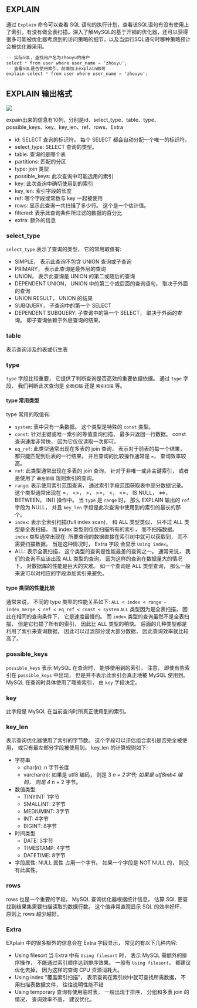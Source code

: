 ## EXPLAIN

通过 `Explain` 命令可以查看 SQL 语句的执行计划，查看该SQL语句有没有使用上了索引，有没有做全表扫描。深入了解MySQL的基于开销的优化器，还可以获得很多可能被优化器考虑到的访问策略的细节，以及当运行SQL语句时哪种策略预计会被优化器采用。

```java
-- 实际SQL，查找用户名为zhouyu的用户
select * from user where user_name = 'zhouyu';
-- 查看SQL是否使用索引，前面加上explain即可
explain select * from user where user_name = 'zhouyu';
```

## EXPLAIN 输出格式

![](https://gitee。com/LoopSup/image/raw/master/img/mysql-explain-01.png)

expain出来的信息有10列，分别是id、select_type、table、type、possible_keys、key、key_len、ref、rows、Extra

- id: SELECT 查询的标识符。 每个 SELECT 都会自动分配一个唯一的标识符。
- select_type: SELECT 查询的类型。
- table: 查询的是哪个表
- partitions: 匹配的分区
- type: join 类型
- possible_keys: 此次查询中可能选用的索引
- key: 此次查询中确切使用到的索引
- key_len: 索引字段的长度
- ref: 哪个字段或常数与 key 一起被使用
- rows: 显示此查询一共扫描了多少行。 这个是一个估计值。
- filtered: 表示此查询条件所过滤的数据的百分比
- extra: 额外的信息

### select_type

`select_type` 表示了查询的类型， 它的常用取值有:

- SIMPLE， 表示此查询不包含 UNION 查询或子查询
- PRIMARY， 表示此查询是最外层的查询
- UNION， 表示此查询是 UNION 的第二或随后的查询
- DEPENDENT UNION， UNION 中的第二个或后面的查询语句， 取决于外面的查询
- UNION RESULT， UNION 的结果
- SUBQUERY， 子查询中的第一个 SELECT
- DEPENDENT SUBQUERY: 子查询中的第一个 SELECT， 取决于外面的查询。 即子查询依赖于外层查询的结果。

### table

表示查询涉及的表或衍生表

### type

`type` 字段比较重要， 它提供了判断查询是否高效的重要依据依据。 通过 `type` 字段， 我们判断此次查询是 `全表扫描` 还是 `索引扫描` 等。

#### type 常用类型

type 常用的取值有:

- `system`: 表中只有一条数据。 这个类型是特殊的 `const` 类型。
- `const`: 针对主键或唯一索引的等值查询扫描， 最多只返回一行数据。 const 查询速度非常快， 因为它仅仅读取一次即可。
- `eq_ref`: 此类型通常出现在多表的 join 查询， 表示对于前表的每一个结果， 都只能匹配到后表的一行结果。 并且查询的比较操作通常是 `=`， 查询效率较高。 
- `ref`: 此类型通常出现在多表的 join 查询， 针对于非唯一或非主键索引， 或者是使用了 `最左前缀` 规则索引的查询。
- `range`: 表示使用索引范围查询， 通过索引字段范围获取表中部分数据记录。 这个类型通常出现在 =， <>， >， >=， <， <=， IS NULL， <=>， BETWEEN， IN() 操作中。
  当 `type` 是 `range` 时， 那么 EXPLAIN 输出的 `ref` 字段为 NULL， 并且 `key_len` 字段是此次查询中使用到的索引的最长的那个。
- `index`: 表示全索引扫描(full index scan)， 和 ALL 类型类似， 只不过 ALL 类型是全表扫描， 而 index 类型则仅仅扫描所有的索引， 而不扫描数据。
  `index` 类型通常出现在: 所要查询的数据直接在索引树中就可以获取到， 而不需要扫描数据。 当是这种情况时， Extra 字段 会显示 `Using index`。
- ALL: 表示全表扫描， 这个类型的查询是性能最差的查询之一。 通常来说， 我们的查询不应该出现 ALL 类型的查询， 因为这样的查询在数据量大的情况下， 对数据库的性能是巨大的灾难。 如一个查询是 ALL 类型查询， 那么一般来说可以对相应的字段添加索引来避免。

#### type 类型的性能比较

通常来说， 不同的 type 类型的性能关系如下:
`ALL < index < range ~ index_merge < ref < eq_ref < const < system`
`ALL` 类型因为是全表扫描， 因此在相同的查询条件下， 它是速度最慢的。
而 `index` 类型的查询虽然不是全表扫描， 但是它扫描了所有的索引， 因此比 ALL 类型的稍快。
后面的几种类型都是利用了索引来查询数据， 因此可以过滤部分或大部分数据， 因此查询效率就比较高了。

### possible_keys

`possible_keys` 表示 MySQL 在查询时， 能够使用到的索引。 注意， 即使有些索引在 `possible_keys` 中出现， 但是并不表示此索引会真正地被 MySQL 使用到。 MySQL 在查询时具体使用了哪些索引， 由 `key` 字段决定。

### key

此字段是 MySQL 在当前查询时所真正使用到的索引。

### key_len

表示查询优化器使用了索引的字节数。 这个字段可以评估组合索引是否完全被使用， 或只有最左部分字段被使用到。
key_len 的计算规则如下:

- 字符串
  - char(n): n 字节长度
  - varchar(n): 如果是 utf8 编码， 则是 3 *n + 2字节; 如果是 utf8mb4 编码， 则是 4* n + 2 字节。
- 数值类型:
  - TINYINT: 1字节
  - SMALLINT: 2字节
  - MEDIUMINT: 3字节
  - INT: 4字节
  - BIGINT: 8字节
- 时间类型
  - DATE: 3字节
  - TIMESTAMP: 4字节
  - DATETIME: 8字节
- 字段属性: NULL 属性 占用一个字节。 如果一个字段是 NOT NULL 的， 则没有此属性。

### rows

rows 也是一个重要的字段。 MySQL 查询优化器根据统计信息， 估算 SQL 要查找到结果集需要扫描读取的数据行数。
这个值非常直观显示 SQL 的效率好坏， 原则上 rows 越少越好。

### Extra

EXplain 中的很多额外的信息会在 Extra 字段显示， 常见的有以下几种内容:

- Using filesort
  当 Extra 中有 `Using filesort` 时， 表示 MySQL 需额外的排序操作， 不能通过索引顺序达到排序效果。 一般有 `Using filesort`， 都建议优化去掉， 因为这样的查询 CPU 资源消耗大。
- Using index
  "覆盖索引扫描"， 表示查询在索引树中就可查找所需数据， 不用扫描表数据文件， 往往说明性能不错
- Using temporary
  查询有使用临时表， 一般出现于排序， 分组和多表 join 的情况， 查询效率不高， 建议优化。